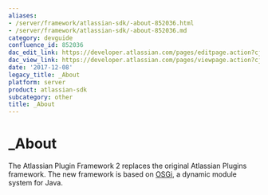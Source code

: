 ```yaml
---
aliases:
- /server/framework/atlassian-sdk/-about-852036.html
- /server/framework/atlassian-sdk/-about-852036.md
category: devguide
confluence_id: 852036
dac_edit_link: https://developer.atlassian.com/pages/editpage.action?cjm=wozere&pageId=852036
dac_view_link: https://developer.atlassian.com/pages/viewpage.action?cjm=wozere&pageId=852036
date: '2017-12-08'
legacy_title: _About
platform: server
product: atlassian-sdk
subcategory: other
title: _About
---
```

# \_About

The Atlassian Plugin Framework 2 replaces the original Atlassian Plugins framework. The new framework is based on <a href="http://www.osgi.org/" class="external-link">OSGi</a>, a dynamic module system for Java.

































































